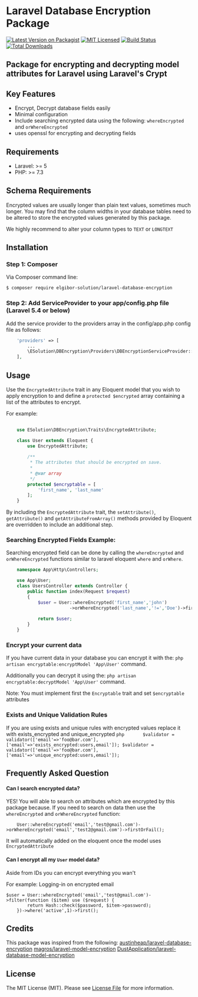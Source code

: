 # Laravel Database Encryption Package


[![Latest Version on Packagist](https://img.shields.io/packagist/v/elgibor-solution/laravel-database-encryption.svg?style=flat-square)](https://packagist.org/packages/elgibor-solution/laravel-database-encryption) 
[![MIT Licensed](https://img.shields.io/badge/license-MIT-brightgreen.svg?style=flat-square)](LICENSE.md) 
[![Build Status](https://travis-ci.com/elgibor-solution/laravel-database-encryption.svg?branch=main)](https://travis-ci.com/elgibor-solution/laravel-database-encryption) 
[![Total Downloads](https://img.shields.io/packagist/dt/elgibor-solution/laravel-database-encryption.svg?style=flat-square)](https://packagist.org/packages/elgibor-solution/laravel-database-encryption)


## Package for encrypting and decrypting model attributes for Laravel using Laravel's Crypt

## Key Features

* Encrypt, Decrypt database fields easily
* Minimal configuration
* Include searching encrypted data using the following:
    `whereEncrypted` and `orWhereEncrypted`
* uses openssl for encrypting and decrypting fields

## Requirements

* Laravel: >= 5
* PHP: >= 7.3

## Schema Requirements

Encrypted values are usually longer than plain text values, sometimes much longer.
You may find that the column widths in your database tables need to be altered to
store the encrypted values generated by this package.

We highly recommend to alter your column types to `TEXT` or `LONGTEXT`

## Installation

### Step 1: Composer

Via Composer command line:

```bash
$ composer require elgibor-solution/laravel-database-encryption
```

### Step 2: Add ServiceProvider to your app/config.php file (Laravel 5.4 or below)
Add the service provider to the providers array in the config/app.php config file as follows:
```php
    'providers' => [
        ...
        \ESolution\DBEncryption\Providers\DBEncryptionServiceProvider::class,
    ],
```

## Usage

Use the `EncryptedAttribute` trait in any Eloquent model that you wish to apply encryption
to and define a `protected $encrypted` array containing a list of the attributes to encrypt.

For example:

```php
    
    use ESolution\DBEncryption\Traits\EncryptedAttribute;

    class User extends Eloquent {
        use EncryptedAttribute;
       
        /**
         * The attributes that should be encrypted on save.
         *
         * @var array
         */
        protected $encryptable = [
            'first_name', 'last_name'
        ];
    }
```

By including the `EncryptedAttribute` trait, the `setAttribute()`, `getAttribute()` and `getAttributeFromArray()`
methods provided by Eloquent are overridden to include an additional step.

### Searching Encrypted Fields Example:
Searching encrypted field can be done by calling the `whereEncrypted` and `orWhereEncrypted` functions
similar to laravel eloquent `where` and `orWhere`.


```php
    namespace App\Http\Controllers;

    use App\User;
    class UsersController extends Controller {
        public function index(Request $request)
        {
            $user = User::whereEncrypted('first_name','john')
                        ->orWhereEncrypted('last_name','!=','Doe')->firstOrFail();
            
            return $user;
        }
    }
```

### Encrypt your current data
 If you have current data in your database you can encrypt it with the: 
    `php artisan encryptable:encryptModel 'App\User'` command.
    
 Additionally you can decrypt it using the:
    `php artisan encryptable:decryptModel 'App\User'` command.

 Note: You must implement first the `Encryptable` trait and set `$encryptable` attributes

### Exists and Unique Validation Rules
 If you are using exists and unique rules with encrypted values replace it with exists_encrypted and unique_encrypted 
    ```php      
      $validator = validator(['email'=>'foo@bar.com'], ['email'=>'exists_encrypted:users,email']);
      $validator = validator(['email'=>'foo@bar.com'], ['email'=>'unique_encrypted:users,email']);
    ```

## Frequently Asked Question
#### Can I search encrypted data?
YES! You will able to search on attributes which are encrypted by this package because.
If you need to search on data then use the `whereEncrypted` and `orWhereEncrypted` function:
```
    User::whereEncrypted('email','test@gmail.com')->orWhereEncrypted('email','test2@gmail.com')->firstOrFail();
```
It will automatically added on the eloquent once the model uses `EncryptedAttribute`

#### Can I encrypt all my `User` model data?
Aside from IDs you can encrypt everything you wan't

For example:
Logging-in on encrypted email
```
$user = User::whereEncrypted('email','test@gmail.com')->filter(function ($item) use ($request) {
        return Hash::check($password, $item->password);
    })->where('active',1)->first();
```

## Credits
This package was inspired from the following:
 [austinheap/laravel-database-encryption](https://github.com/austinheap/laravel-database-encryption)
 [magros/laravel-model-encryption](https://github.com/magros/laravel-model-encryption)
 [DustApplication/laravel-database-model-encryption](https://github.com/DustApplication/laravel-database-model-encryption.git)
 
## License
The MIT License (MIT). Please see [License File](LICENSE.md) for more information.
